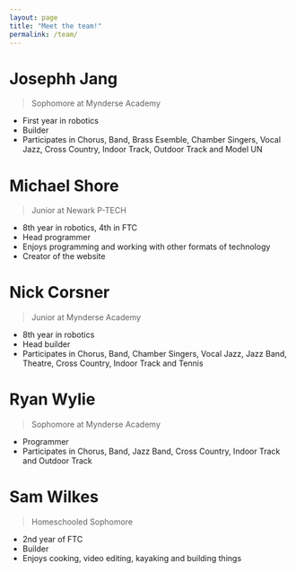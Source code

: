 ```yaml
---
layout:	page
title: "Meet the team!"
permalink: /team/
---
```


# Josephh Jang
> Sophomore at Mynderse Academy
* First year in robotics
* Builder
* Participates in Chorus, Band, Brass Esemble, Chamber Singers, Vocal Jazz, Cross Country, Indoor Track, Outdoor Track and Model UN

# Michael Shore
> Junior at Newark P-TECH
* 8th year in robotics, 4th in FTC
* Head programmer
* Enjoys programming and working with other formats of technology
* Creator of the website

# Nick Corsner
> Junior at Mynderse Academy
* 8th year in robotics
* Head builder
* Participates in Chorus, Band, Chamber Singers, Vocal Jazz, Jazz Band, Theatre, Cross Country, Indoor Track and Tennis

# Ryan Wylie
> Sophomore at Mynderse Academy
* Programmer
* Participates in Chorus, Band, Jazz Band, Cross Country, Indoor Track and Outdoor Track

# Sam Wilkes
> Homeschooled Sophomore
* 2nd year of FTC
* Builder
* Enjoys cooking, video editing, kayaking and building things
